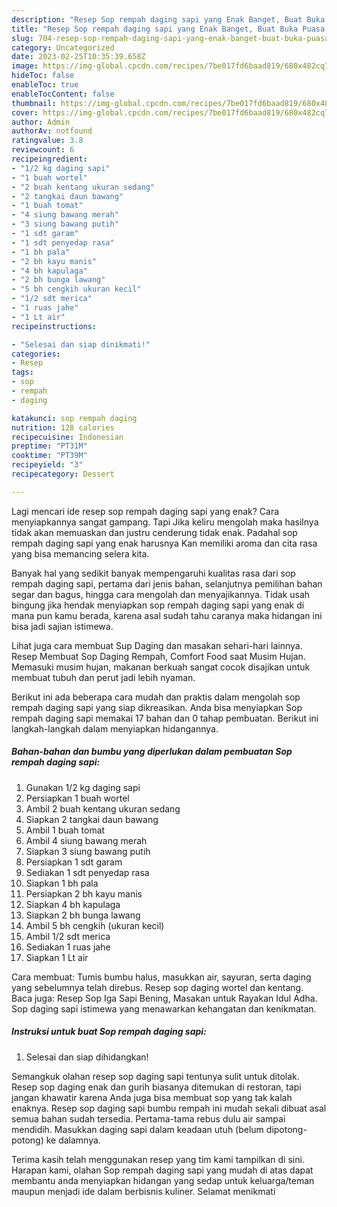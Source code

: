 ```yaml
---
description: "Resep Sop rempah daging sapi yang Enak Banget, Buat Buka Puasa Bikin Ngiler"
title: "Resep Sop rempah daging sapi yang Enak Banget, Buat Buka Puasa Bikin Ngiler"
slug: 704-resep-sop-rempah-daging-sapi-yang-enak-banget-buat-buka-puasa-bikin-ngiler
category: Uncategorized
date: 2023-02-25T10:35:39.658Z
image: https://img-global.cpcdn.com/recipes/7be017fd6baad819/680x482cq70/sop-rempah-daging-sapi-foto-resep-utama.jpg
hideToc: false
enableToc: true
enableTocContent: false
thumbnail: https://img-global.cpcdn.com/recipes/7be017fd6baad819/680x482cq70/sop-rempah-daging-sapi-foto-resep-utama.jpg
cover: https://img-global.cpcdn.com/recipes/7be017fd6baad819/680x482cq70/sop-rempah-daging-sapi-foto-resep-utama.jpg
author: Admin
authorAv: notfound
ratingvalue: 3.8
reviewcount: 6
recipeingredient:
- "1/2 kg daging sapi"
- "1 buah wortel"
- "2 buah kentang ukuran sedang"
- "2 tangkai daun bawang"
- "1 buah tomat"
- "4 siung bawang merah"
- "3 siung bawang putih"
- "1 sdt garam"
- "1 sdt penyedap rasa"
- "1 bh pala"
- "2 bh kayu manis"
- "4 bh kapulaga"
- "2 bh bunga lawang"
- "5 bh cengkih ukuran kecil"
- "1/2 sdt merica"
- "1 ruas jahe"
- "1 Lt air"
recipeinstructions:

- "Selesai dan siap dinikmati!"
categories:
- Resep
tags:
- sop
- rempah
- daging

katakunci: sop rempah daging 
nutrition: 128 calories
recipecuisine: Indonesian
preptime: "PT31M"
cooktime: "PT39M"
recipeyield: "3"
recipecategory: Dessert

---
```



Lagi mencari ide resep sop rempah daging sapi yang enak? Cara menyiapkannya sangat gampang. Tapi Jika keliru mengolah maka hasilnya tidak akan memuaskan dan justru cenderung tidak enak. Padahal sop rempah daging sapi yang enak harusnya Kan memiliki aroma dan cita rasa yang bisa memancing selera kita.


Banyak hal yang sedikit banyak mempengaruhi kualitas rasa dari sop rempah daging sapi, pertama dari jenis bahan, selanjutnya pemilihan bahan segar dan bagus, hingga cara mengolah dan menyajikannya. Tidak usah bingung jika hendak menyiapkan sop rempah daging sapi yang enak di mana pun kamu berada, karena asal sudah tahu caranya maka hidangan ini bisa jadi sajian istimewa.

Lihat juga cara membuat Sup Daging dan masakan sehari-hari lainnya. Resep Membuat Sop Daging Rempah, Comfort Food saat Musim Hujan. Memasuki musim hujan, makanan berkuah sangat cocok disajikan untuk membuat tubuh dan perut jadi lebih nyaman.


Berikut ini ada beberapa cara mudah dan praktis dalam mengolah sop rempah daging sapi yang siap dikreasikan. Anda bisa menyiapkan Sop rempah daging sapi memakai 17 bahan dan 0 tahap pembuatan. Berikut ini langkah-langkah dalam menyiapkan hidangannya.

<!--inarticleads1-->

##### Bahan-bahan dan bumbu yang diperlukan dalam pembuatan Sop rempah daging sapi:

1. Gunakan 1/2 kg daging sapi
1. Persiapkan 1 buah wortel
1. Ambil 2 buah kentang ukuran sedang
1. Siapkan 2 tangkai daun bawang
1. Ambil 1 buah tomat
1. Ambil 4 siung bawang merah
1. Siapkan 3 siung bawang putih
1. Persiapkan 1 sdt garam
1. Sediakan 1 sdt penyedap rasa
1. Siapkan 1 bh pala
1. Persiapkan 2 bh kayu manis
1. Siapkan 4 bh kapulaga
1. Siapkan 2 bh bunga lawang
1. Ambil 5 bh cengkih (ukuran kecil)
1. Ambil 1/2 sdt merica
1. Sediakan 1 ruas jahe
1. Siapkan 1 Lt air


Cara membuat: Tumis bumbu halus, masukkan air, sayuran, serta daging yang sebelumnya telah direbus. Resep sop daging wortel dan kentang. Baca juga: Resep Sop Iga Sapi Bening, Masakan untuk Rayakan Idul Adha. Sop daging sapi istimewa yang menawarkan kehangatan dan kenikmatan. 

<!--inarticleads2-->

##### Instruksi untuk buat Sop rempah daging sapi:


1. Selesai dan siap dihidangkan!

Semangkuk olahan resep sop daging sapi tentunya sulit untuk ditolak. Resep sop daging enak dan gurih biasanya ditemukan di restoran, tapi jangan khawatir karena Anda juga bisa membuat sop yang tak kalah enaknya. Resep sop daging sapi bumbu rempah ini mudah sekali dibuat asal semua bahan sudah tersedia. Pertama-tama rebus dulu air sampai mendidih. Masukkan daging sapi dalam keadaan utuh (belum dipotong-potong) ke dalamnya. 

Terima kasih telah menggunakan resep yang tim kami tampilkan di sini. Harapan kami, olahan Sop rempah daging sapi yang mudah di atas dapat membantu anda menyiapkan hidangan yang sedap untuk keluarga/teman maupun menjadi ide dalam berbisnis kuliner. Selamat menikmati
